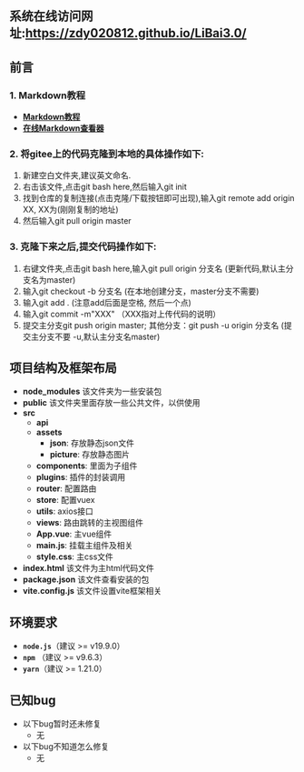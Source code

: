 ## 系统在线访问网址:https://zdy020812.github.io/LiBai3.0/

## 前言
### 1. Markdown教程

* **[Markdown教程](https://markdown.com.cn/basic-syntax/)**<br>
* **[在线Markdown查看器](https://c.runoob.com/front-end/712/)**

### 2. 将gitee上的代码克隆到本地的具体操作如下:


1. 新建空白文件夹,建议英文命名.
2. 右击该文件,点击git bash here,然后输入git init
3. 找到仓库的复制连接(点击克隆/下载按钮即可出现),输入git remote add origin XX, XX为(刚刚复制的地址)
4. 然后输入git pull origin master


### 3. 克隆下来之后,提交代码操作如下:


1. 右键文件夹,点击git bash here,输入git pull origin 分支名 (更新代码,默认主分支名为master)
2. 输入git checkout -b 分支名 (在本地创建分支，master分支不需要)
3. 输入git add . (注意add后面是空格, 然后一个点)
4. 输入git commit -m"XXX" （XXX指对上传代码的说明）
5. 提交主分支git push origin master;
  其他分支：git push -u origin 分支名 (提交主分支不要 -u,默认主分支名master)


## 项目结构及框架布局

* **node_modules**
该文件夹为一些安装包
* **public**
该文件夹里面存放一些公共文件，以供使用
* **src**
  * **api**
  * **assets**
    * **json**: 存放静态json文件 
    * **picture**: 存放静态图片 
  * **components**: 里面为子组件
  * **plugins**: 插件的封装调用
  * **router**: 配置路由 
  * **store**: 配置vuex
  * **utils**: axios接口
  * **views**: 路由跳转的主视图组件
  * **App.vue**: 主vue组件
  * **main.js**: 挂载主组件及相关
  * **style.css**: 主css文件
* **index.html**
该文件为主html代码文件
* **package.json**
该文件查看安装的包
* **vite.config.js**
该文件设置vite框架相关

## 环境要求

- **`node.js`**（建议 >= v19.9.0）
- **`npm`** （建议 >= v9.6.3）
- **`yarn`**（建议 >= 1.21.0）

## 已知bug
* 以下bug暂时还未修复
  * 无
* 以下bug不知道怎么修复
  * 无
